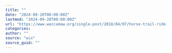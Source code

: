 ```yaml
---
title: ""
date: "2024-09-28T00:00:00Z"
lastmod: "2024-09-28T00:00:00Z"
url: "https://www.waccamaw.org/single-post/2018/04/07/horse-trail-ride-428"
categories:
author: ""
source: "wix"
source_guid: ""
---
```




